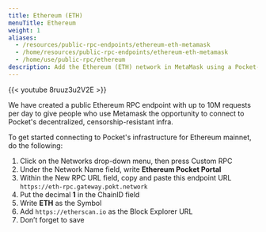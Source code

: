 ```yaml
---
title: Ethereum (ETH)
menuTitle: Ethereum
weight: 1
aliases:
  - /resources/public-rpc-endpoints/ethereum-eth-metamask
  - /home/resources/public-rpc-endpoints/ethereum-eth-metamask
  - /home/use/public-rpc/ethereum
description: Add the Ethereum (ETH) network in MetaMask using a Pocket-powered RPC endpoint.
---
```


{{< youtube 8ruuz3u2V2E >}}

We have created a public Ethereum RPC endpoint with up to 10M requests per day to give people who use Metamask the opportunity to connect to Pocket's decentralized, censorship-resistant infra.

To get started connecting to Pocket's infrastructure for Ethereum mainnet, do the following:

1. Click on the Networks drop-down menu, then press Custom RPC
2. Under the Network Name field, write **Ethereum Pocket Portal**
3. Within the New RPC URL field, copy and paste this endpoint URL `https://eth-rpc.gateway.pokt.network`
4. Put the decimal **1** in the ChainID field
5. Write **ETH** as the Symbol
6. Add `https://etherscan.io` as the Block Explorer URL
7. Don’t forget to save

